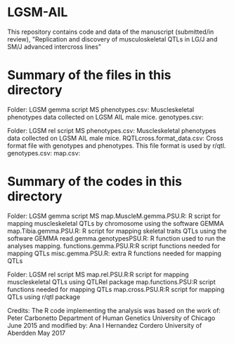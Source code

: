 # LGSM-AIL
This repository contains code and data of the manuscript (submitted/in review), "Replication and discovery of musculoskeletal QTLs in LG/J and SM/J advanced intercross lines"

# Summary of the files in this directory

Folder: LGSM gemma script MS
phenotypes.csv: Muscleskeletal phenotypes data collected on LGSM AIL male mice.
genotypes.csv:  

Folder: LGSM rel script MS
phenotypes.csv: Muscleskeletal phenotypes data collected on LGSM AIL male mice.
RQTLcross.format_data.csv: Cross format file with genotypes and phenotypes. This file format is used by r/qtl.
genotypes.csv:
map.csv:

# Summary of the codes in this directory

Folder: LGSM gemma script MS
map.MuscleM.gemma.PSU.R: R script for mapping muscleskeletal QTLs by chromosome using the software GEMMA 
map.Tibia.gemma.PSU.R: R script for mapping skeletal traits QTLs  using the software GEMMA 
read.gemma.genotypesPSU.R: R function used to run the analyses mapping.
functions.gemma.PSU.R:R script functions needed for mapping QTLs
misc.gemma.PSU.R: extra R functions needed for mapping QTLs

Folder: LGSM rel script MS
map.rel.PSU.R:R script for mapping muscleskeletal QTLs using QTLRel package
map.functions.PSU:R script functions needed for mapping QTLs
map.cross.PSU.R:R script for mapping QTLs using r/qtl package


Credits:
The R code implementing the analysis was based on the work of:
Peter Carbonetto
Department of Human Genetics
University of Chicago
June 2015
and modified by:
Ana I Hernandez Cordero
University of Aberdden
May 2017
